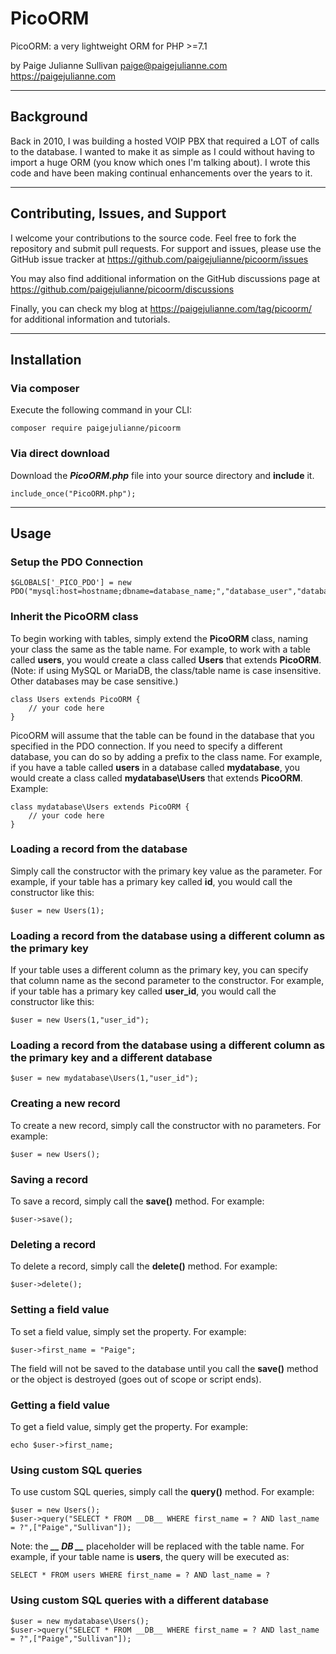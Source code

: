 # PicoORM

PicoORM: a very lightweight ORM for PHP >=7.1

by Paige Julianne Sullivan <paige@paigejulianne.com> https://paigejulianne.com

---

## Background

Back in 2010, I was building a hosted VOIP PBX that required a LOT of calls to the database.  I wanted to make
it as simple as I could without having to import a huge ORM (you know which ones I'm talking about).  I wrote this
code and have been making continual enhancements over the years to it.

---


## Contributing, Issues, and Support

I welcome your contributions to the source code.  Feel free to fork the repository and submit pull requests.
For support and issues, please use the GitHub issue tracker at https://github.com/paigejulianne/picoorm/issues

You may also find additional information on the GitHub discussions page at https://github.com/paigejulianne/picoorm/discussions

Finally, you can check my blog at https://paigejulianne.com/tag/picoorm/ for additional information and tutorials.

---

## Installation

### Via composer

Execute the following command in your CLI:

~~~
composer require paigejulianne/picoorm
~~~

### Via direct download

Download the ***PicoORM.php*** file into your source directory and **include** it.

~~~
include_once("PicoORM.php");
~~~

---

## Usage


### Setup the PDO Connection

~~~
$GLOBALS['_PICO_PDO'] = new PDO("mysql:host=hostname;dbname=database_name;","database_user","database_password");
~~~

### Inherit the PicoORM class

To begin working with tables, simply extend the **PicoORM** class, naming your class the same as the table name. For example, to work with a table called **users**, you would create a class called **Users** that extends **PicoORM**. 
(Note: if using MySQL or MariaDB, the class/table name is case insensitive.  Other databases may be case sensitive.)

~~~
class Users extends PicoORM {
    // your code here
}
~~~

PicoORM will assume that the table can be found in the database that you specified in the PDO connection.  If you need to specify a different database, 
you can do so by adding a prefix to the class name.  For example, if you have a table called **users** in a database called **mydatabase**, 
you would create a class called **mydatabase\Users** that extends **PicoORM**.  Example:

~~~
class mydatabase\Users extends PicoORM {
    // your code here
}
~~~

### Loading a record from the database

Simply call the constructor with the primary key value as the parameter.  For example, if your table has a primary key called **id**, you would call the constructor like this:

~~~
$user = new Users(1);
~~~

### Loading a record from the database using a different column as the primary key

If your table uses a different column as the primary key, you can specify that column name as the second parameter to the constructor.  For example, if your table has a primary key called **user_id**, you would call the constructor like this:

~~~
$user = new Users(1,"user_id");
~~~

### Loading a record from the database using a different column as the primary key and a different database

~~~
$user = new mydatabase\Users(1,"user_id");
~~~

### Creating a new record

To create a new record, simply call the constructor with no parameters.  For example:

~~~ 
$user = new Users();
~~~

### Saving a record

To save a record, simply call the **save()** method.  For example:

~~~
$user->save();
~~~

### Deleting a record

To delete a record, simply call the **delete()** method.  For example:

~~~
$user->delete();
~~~

### Setting a field value

To set a field value, simply set the property.  For example:

~~~
$user->first_name = "Paige";
~~~

The field will not be saved to the database until you call the **save()** method or the object is destroyed (goes out of scope or script ends).

### Getting a field value

To get a field value, simply get the property.  For example:

~~~
echo $user->first_name;
~~~


### Using custom SQL queries

To use custom SQL queries, simply call the **query()** method.  For example:

~~~
$user = new Users();
$user->query("SELECT * FROM __DB__ WHERE first_name = ? AND last_name = ?",["Paige","Sullivan"]);
~~~

Note:  the ***__ DB __*** placeholder will be replaced with the table name.  For example, if your table name is **users**, the query will be executed as:

~~~
SELECT * FROM users WHERE first_name = ? AND last_name = ?
~~~


### Using custom SQL queries with a different database

~~~
$user = new mydatabase\Users();
$user->query("SELECT * FROM __DB__ WHERE first_name = ? AND last_name = ?",["Paige","Sullivan"]);
~~~

